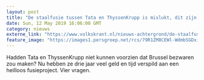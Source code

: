 ```yaml
---
layout: post
title: "De staalfusie tussen Tata en ThyssenKrupp is mislukt, dit zijn de gevolgen"
date: Sun, 12 May 2019 16:06:00 GMT
category: nieuws
externe_link: "https://www.volkskrant.nl/nieuws-achtergrond/de-staalfusie-tussen-tata-en-thyssenkrupp-is-mislukt-dit-zijn-de-gevolgen~bc26882a/"
feature_image: "https://images1.persgroep.net/rcs/79R1ZM8CEWl-WdmbSGDxiE-O_dA/diocontent/148118588/_crop/536/0/4476/4480/_fill/320/320?appId=93a17a8fd81db0de025c8abd1cca1279&quality=0.85"
---
```


Hadden Tata en ThyssenKrupp niet kunnen voorzien dat Brussel bezwaren zou maken? Nu hebben ze drie jaar veel geld en tijd verspild aan een heilloos fusieproject. Vier vragen.
